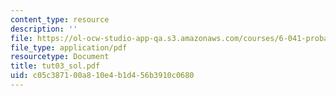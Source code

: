 ```yaml
---
content_type: resource
description: ''
file: https://ol-ocw-studio-app-qa.s3.amazonaws.com/courses/6-041-probabilistic-systems-analysis-and-applied-probability-spring-2006/c05c387100a810e4b1d456b3910c0680_tut03_sol.pdf
file_type: application/pdf
resourcetype: Document
title: tut03_sol.pdf
uid: c05c3871-00a8-10e4-b1d4-56b3910c0680
---
```

